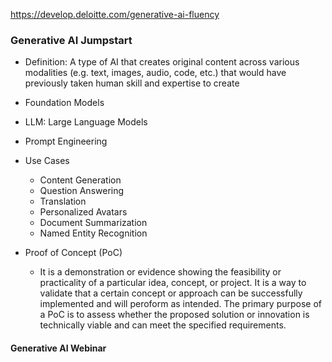 https://develop.deloitte.com/generative-ai-fluency
### Generative AI Jumpstart
* Definition: A type of AI that creates original content across various modalities (e.g. text, images, audio, code, etc.) that would have previously taken human skill and expertise to create
* Foundation Models
* LLM: Large Language Models
* Prompt Engineering
* Use Cases
  * Content Generation
  * Question Answering
  * Translation
  * Personalized Avatars
  * Document Summarization
  * Named Entity Recognition
 
* Proof of Concept (PoC)
  * It is a demonstration or evidence showing the feasibility or practicality of a particular idea, concept, or project. It is a way to validate that a certain concept or approach can be successfully implemented and will peroform as intended. The primary purpose of a PoC is to assess whether the proposed solution or innovation is technically viable and can meet the specified requirements.

#### Generative AI Webinar
